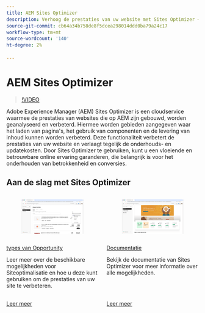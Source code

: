 ```yaml
---
title: AEM Sites Optimizer
description: Verhoog de prestaties van uw website met Sites Optimizer — verbeter de snelheid, verlaag de kosten en verbeter de betrouwbaarheid voor een betere betrokkenheid.
source-git-commit: cb64a34b758de8f5dcea298014ddd0ba79a24c17
workflow-type: tm+mt
source-wordcount: '140'
ht-degree: 2%

---
```



# AEM Sites Optimizer

>[!VIDEO](https://video.tv.adobe.com/v/3455091/?learn=on&enablevpops&captions=dut)

Adobe Experience Manager (AEM) Sites Optimizer is een cloudservice waarmee de prestaties van websites die op AEM zijn gebouwd, worden geanalyseerd en verbeterd. Hiermee worden gebieden aangegeven waar het laden van pagina&#39;s, het gebruik van componenten en de levering van inhoud kunnen worden verbeterd. Deze functionaliteit verbetert de prestaties van uw website en verlaagt tegelijk de onderhouds- en updatekosten. Door Sites Optimizer te gebruiken, kunt u een vloeiende en betrouwbare online ervaring garanderen, die belangrijk is voor het onderhouden van betrokkenheid en conversies.

## Aan de slag met Sites Optimizer

<!-- CARDS 

* ./opportunity-types/overview.md
   {title=Opportunity types}
   {description = Learn about the available Site Optimizer opportunities and how to use them to improve your site's performance.}
* ./documentation/overview.md
  * {title=Documentation}
  * {description=Explore the Sites Optimizer documentation to learn about all its capabilities.}

-->
<!-- START CARDS HTML - DO NOT MODIFY BY HAND -->
<div class="columns">
    <div class="column is-half-tablet is-half-desktop is-one-third-widescreen" aria-label="Opportunity types">
        <div class="card" style="height: 100%; display: flex; flex-direction: column; height: 100%;">
            <div class="card-image">
                <figure class="image x-is-16by9">
                    <a href="./opportunity-types/overview.md" title="Opportuniteitstypen" target="_blank" rel="referrer">
                        <img class="is-bordered-r-small" src="opportunity-types/assets/overview/hero.png" alt="Opportuniteitstypen"
                             style="width: 100%; aspect-ratio: 16 / 9; object-fit: cover; overflow: hidden; display: block; margin: auto;">
                    </a>
                </figure>
            </div>
            <div class="card-content is-padded-small" style="display: flex; flex-direction: column; flex-grow: 1; justify-content: space-between;">
                <div class="top-card-content">
                    <p class="headline is-size-6 has-text-weight-bold">
                        <a href="./opportunity-types/overview.md" target="_blank" rel="referrer" title="Opportuniteitstypen"> types van Opportunity </a>
                    </p>
                    <p class="is-size-6">Leer meer over de beschikbare mogelijkheden voor Siteoptimalisatie en hoe u deze kunt gebruiken om de prestaties van uw site te verbeteren.</p>
                </div>
                <a href="./opportunity-types/overview.md" target="_blank" rel="referrer" class="spectrum-Button spectrum-Button--outline spectrum-Button--primary spectrum-Button--sizeM" style="align-self: flex-start; margin-top: 1rem;">
                    <span class="spectrum-Button-label has-no-wrap has-text-weight-bold"> Leer meer </span>
                </a>
            </div>
        </div>
    </div>
    <div class="column is-half-tablet is-half-desktop is-one-third-widescreen" aria-label="Documentation">
        <div class="card" style="height: 100%; display: flex; flex-direction: column; height: 100%;">
            <div class="card-image">
                <figure class="image x-is-16by9">
                    <a href="./documentation/overview.md" title="Documentatie" target="_blank" rel="referrer">
                        <img class="is-bordered-r-small" src="documentation/assets/overview/hero.png" alt="Documentatie"
                             style="width: 100%; aspect-ratio: 16 / 9; object-fit: cover; overflow: hidden; display: block; margin: auto;">
                    </a>
                </figure>
            </div>
            <div class="card-content is-padded-small" style="display: flex; flex-direction: column; flex-grow: 1; justify-content: space-between;">
                <div class="top-card-content">
                    <p class="headline is-size-6 has-text-weight-bold">
                        <a href="./documentation/overview.md" target="_blank" rel="referrer" title="Documentatie"> Documentatie </a>
                    </p>
                    <p class="is-size-6">Bekijk de documentatie van Sites Optimizer voor meer informatie over alle mogelijkheden.</p>
                </div>
                <a href="./documentation/overview.md" target="_blank" rel="referrer" class="spectrum-Button spectrum-Button--outline spectrum-Button--primary spectrum-Button--sizeM" style="align-self: flex-start; margin-top: 1rem;">
                    <span class="spectrum-Button-label has-no-wrap has-text-weight-bold"> Leer meer </span>
                </a>
            </div>
        </div>
    </div>
</div>
<!-- END CARDS HTML - DO NOT MODIFY BY HAND -->
